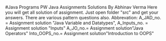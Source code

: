 #Java Programs
PW Java Assignments Solutions By Abhinav Verma
Here you will get all solution of assignment.
Just open folder "src" and get your answers. 
There are various pattern questions also.
Abbrevation: A_JAD_no. = Assignment solution "Java Variable and Datatypes",
             A_Inputs_no. = Assignment solution "Inputs"
             A_JO_no.= Assignment solution"Java Operators"
             Into_OOPS_no.= Assignment solution"Introduction to OOPS"
             
